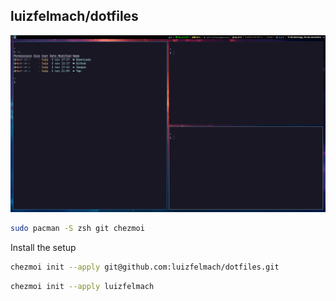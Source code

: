 ## luizfelmach/dotfiles

<p align="center">
  <img src="./assets/example.png" alt="Example" />
</p>

```bash
sudo pacman -S zsh git chezmoi
```

Install the setup

```bash
chezmoi init --apply git@github.com:luizfelmach/dotfiles.git
```

```bash
chezmoi init --apply luizfelmach
```
